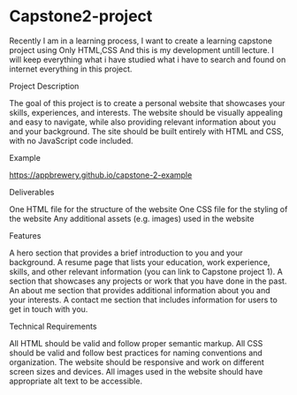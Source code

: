 # Capstone2-project

Recently I am in a learning process, I want to create a learning capstone project using Only HTML,CSS And this is my development untill lecture.
I will keep everything what i have studied what i have to search and found on internet everything in this project.


Project Description

The goal of this project is to create a personal website that showcases your skills, experiences, and interests. The website should be visually appealing and easy to navigate, while also providing relevant information about you and your background. The site should be built entirely with HTML and CSS, with no JavaScript code included.

Example

https://appbrewery.github.io/capstone-2-example

Deliverables

One HTML file for the structure of the website
One CSS file for the styling of the website
Any additional assets (e.g. images) used in the website

Features

A hero section that provides a brief introduction to you and your background.
A resume page that lists your education, work experience, skills, and other relevant information (you can link to Capstone project 1).
A section that showcases any projects or work that you have done in the past.
An about me section that provides additional information about you and your interests.
A contact me section that includes information for users to get in touch with you.

Technical Requirements

All HTML should be valid and follow proper semantic markup.
All CSS should be valid and follow best practices for naming conventions and organization.
The website should be responsive and work on different screen sizes and devices.
All images used in the website should have appropriate alt text to be accessible.
